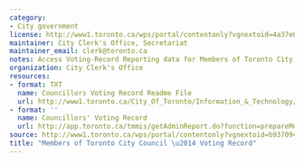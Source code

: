 ```yaml
---
category:
- City government
license: http://www1.toronto.ca/wps/portal/contentonly?vgnextoid=4a37e03bb8d1e310VgnVCM10000071d60f89RCRD
maintainer: City Clerk's Office, Secretariat
maintainer_email: clerk@toronto.ca
notes: Access Voting-Record Reporting data for Members of Toronto City Council.
organization: City Clerk's Office
resources:
- format: TXT
  name: Councillors Voting Record Readme File
  url: http://www1.toronto.ca/City_Of_Toronto/Information_&_Technology/Open_Data/Data_Sets/Assets/Files/CouncillorsVotingRecordReadme.txt.txt
- format: ''
  name: Councillors' Voting Record
  url: http://app.toronto.ca/tmmis/getAdminReport.do?function=prepareMemberVoteReport
source: http://www1.toronto.ca/wps/portal/contentonly?vgnextoid=b93709401385d210VgnVCM1000003dd60f89RCRD&vgnextchannel=1a66e03bb8d1e310VgnVCM10000071d60f89RCRD
title: "Members of Toronto City Council \u2014 Voting Record"
---
```

